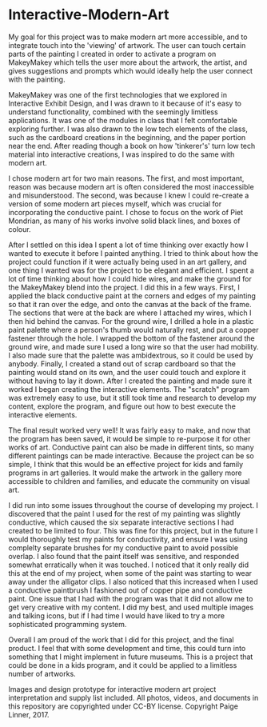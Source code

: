 
# Interactive-Modern-Art

My goal for this project was to make modern art more accessible, and to integrate touch into the 'viewing' of artwork. The user can touch certain parts of the painting I created in order to activate a program on MakeyMakey which tells the user more about the artwork, the artist, and gives suggestions and prompts which would ideally help the user connect with the painting. 


MakeyMakey was one of the first technologies that we explored in Interactive Exhibit Design, and I was drawn to it because of it's easy to understand functionality, combined with the seemingly limitless applications. It was one of the modules in class that I felt comfortable exploring further. I was also drawn to the low tech elements of the class, such as the cardboard creations in the beginning, and the paper portion near the end. After reading though a book on how 'tinkerer's' turn low tech material into interactive creations, I was inspired to do the same with modern art. 


I chose modern art for two main reasons. The first, and most important, reason was because modern art is often considered the most inaccessible and misunderstood. The second, was because I knew I could re-create a version of some modern art pieces myself, which was crucial for incorporating the conductive paint. I chose to focus on the work of Piet Mondrian, as many of his works involve solid black lines, and boxes of colour. 


After I settled on this idea I spent a lot of time thinking over exactly how I wanted to execute it before I painted anything. I tried to think about how the project could function if it were actually being used in an art gallery, and one thing I wanted was for the project to be elegant and efficient. I spent a lot of time thinking about how I could hide wires, and make the ground for the MakeyMakey blend into the project. I did this in a few ways. First, I applied the black conductive paint at the corners and edges of my painting so that it ran over the edge, and onto the canvas at the back of the frame. The sections that were at the back are where I attached my wires, which I then hid behind the canvas. For the ground wire, I drilled a hole in a plastic paint palette where a person's thumb would naturally rest, and put a copper fastener through the hole. I wrapped the bottom of the fastener around the ground wire, and made sure I used a long wire so that the user had mobility. I also made sure that the palette was ambidextrous, so it could be used by anybody. Finally, I created a stand out of scrap cardboard so that the painting would stand on its own, and the user could touch and explore it without having to lay it down. After I created the painting and made sure it worked I began creating the interactive elements. The "scratch" program was extremely easy to use, but it still took time and research to develop my content, explore the program, and figure out how to best execute the interactive elements. 


The final result worked very well! It was fairly easy to make, and now that the program has been saved, it would be simple to re-purpose it for other works of art. Conductive paint can also be made in different tints, so many different paintings can be made interactive. Because the project can be so simple, I think that this would be an effective project for kids and family programs in art galleries. It would make the artwork in the gallery more accessible to children and families, and educate the community on visual art.


I did run into some issues throughout the course of developing my project. I discovered that the paint I used for the rest of my painting was slightly conductive, which caused the six separate interactive sections I had created to be limited to four. This was fine for this project, but in the future I would thoroughly test my paints for conductivity, and ensure I was using complelty separate brushes for my conductive paint to avoid possible overlap. I also found that the paint itself was sensitive, and responded somewhat erratically when it was touched. I noticed that it only really did this at the end of my project, when some of the paint was starting to wear away under the alligator clips. I also noticed that this increased when I used a conductive paintbrush I fashioned out of copper pipe and conductive paint. One issue that I had with the program was that it did not allow me to get very creative with my content. I did my best, and used multiple images and talking icons, but if I had time I would have liked to try a more sophisticated programming system. 


Overall I am proud of the work that I did for this project, and the final product. I feel that with some development and time, this could turn into something that I might implement in future museums. This is a project that could be done in a kids program, and it could be applied to a limitless number of artworks. 


Images and design prototype for interactive modern art project interpretation and supply list included.
All photos, videos, and documents in this repository are copyrighted under CC-BY license.
Copyright Paige Linner, 2017.
